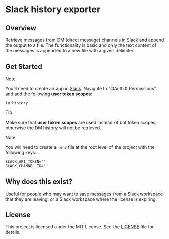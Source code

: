 # Slack history exporter

## Overview

Retrieve messages from DM (direct message) channels in Slack and append the output to a file. The functionality is basic and only the text content of the messages is appended to a new file with a given delimiter.

## Get Started

> [!NOTE]
> You'll need to create an app in [Slack](https://api.slack.com/apps).
> Navigate to "OAuth & Permissions" and add the following **user token scopes**:
> ```[[scopes]]
> im:history
> ```

> [!TIP]
> Make sure that **user token scopes** are used instead of bot token scopes, otherwise the DM history will not be retrieved.

> [!NOTE]
> You will need to create a `.env` file at the root level of the project with the following keys:
> ```[[env]]
> SLACK_API_TOKEN=''
> SLACK_CHANNEL_ID=''
> ```

## Why does this exist?

Useful for people who may want to save messages from a Slack workspace that they are leaving, or a Slack workspace where the license is expiring.

## License

This project is licensed under the MIT License. See the [LICENSE](LICENSE) file for details.
